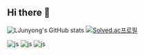 ## Hi there 👋
![LJunyong's GitHub stats](https://github-readme-stats.vercel.app/api?username=LJunyong&show_icons=true&theme=graywhite)
[![Solved.ac프로필](http://mazassumnida.wtf/api/v2/generate_badge?boj=mastermath)](https://solved.ac/mastermath)
<br>

![js](https://img.shields.io/badge/Python-3776AB?style=for-the-badge&logo=python&logoColor=white)
![js](https://img.shields.io/badge/C%2B%2B-00599C?style=for-the-badge&logo=c%2B%2B&logoColor=white)
![js](https://img.shields.io/badge/HTML-239120?style=for-the-badge&logo=html5&logoColor=white)

